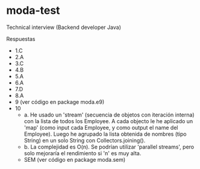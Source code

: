 # moda-test
Technical interview (Backend developer Java)

Respuestas
  * 1.C
  * 2.A
  * 3.C
  * 4.B
  * 5.A
  * 6.A
  * 7.D
  * 8.A
  * 9 (ver código en package moda.e9)
  * 10
    - a. He usado un 'stream' (secuencia de objetos con iteración interna) con la lista de todos los Employee. A cada objecto le he aplicado un 'map' (como input cada Employee, y como output el name del Employee). Luego he agrupado la lista obtenida de nombres (tipo String) en un solo String con Collectors.joining().
    - b. La complejidad es O(n). Se podrían utilizar 'parallel streams', pero solo mejoraría el rendimiento si 'n' es muy alta.
    - SEM (ver código en package moda.sem)
